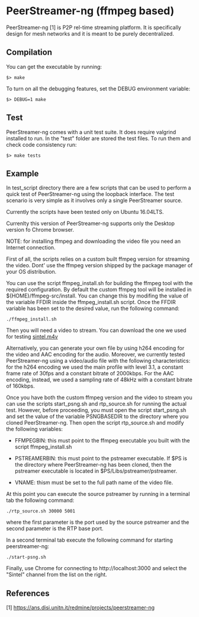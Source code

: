 # PeerStreamer-ng (ffmpeg based)

PeerStreamer-ng [1] is P2P rel-time streaming platform.  It is specifically
design for mesh networks and it is meant to be purely decentralized.

## Compilation

You can get the executable by running:

``
$> make
``

To turn on all the debugging features, set the DEBUG environment variable:

``
$> DEBUG=1 make
``

## Test

PeerStreamer-ng comes with a unit test suite. It does require valgrind
installed to run.  In the "test" folder are stored the test files. To run them
and check code consistency run:

``
$> make tests
``

## Example

In test\_script directory there are a few scripts that can be used to perform a
quick test of PeerStreamer-ng using the loopback interface. The test scenario
is very simple as it involves only a single PeerStreamer source.

Currently the scripts have been tested only on Ubuntu 16.04LTS.

Currenlty this version of PeerStreamer-ng supports only the Desktop version fo
Chrome browser.

NOTE: for installing ffmpeg and downloading the video file you need an Internet
connection.

First of all, the scripts relies on a custom built ffmpeg version for streaming
the video. Dont' use the ffmpeg version shipped by the package manager of your
OS distribution.

You can use the script ffmpeg\_install.sh for building the ffmpeg tool with the
required configuration. By default the custom ffmpeg tool will be installed in
${HOME}/ffmpeg-src/install. You can change this by modifing the value of the
variable FFDIR inside the ffmpeg\_install.sh script. Once the FFDIR variable
has been set to the desired value, run the following command:

```
./ffmpeg_install.sh
```

Then you will need a video to stream. You can download the one we used for
testing [sintel.m4v](https://drive.google.com/uc?id=1Phz0HYduIH2X2eMWvYIhUnVzq8_TuqhR&export=download)

Alternatively, you can generate your own file by using h264 encoding for the
video and AAC encoding for the audio. Moreover, we currently tested
PeerStreamer-ng using a video/audio file with the following characteristics:
for the h264 encoding we used the main profile with level 3.1, a constant frame
rate of 30fps and a constant bitrate of 2000kbps. For the AAC encoding,
instead, we used a sampling rate of 48kHz with a constant bitrate of 160kbps.

Once you have both the custom ffmpeg version and the video to stream you can
use the scripts start\_psng.sh and rtp\_source.sh for running the actual test.
However, before proceeding, you must open the script start\_psng.sh and set the
value of the variable PSNGBASEDIR to the directory where you cloned
PeerStreamer-ng. Then open the script rtp\_source.sh and modify the following
variables:

* FFMPEGBIN: this must point to the ffmpeg executable you built with the script
  ffmpeg\_install.sh

* PSTREAMERBIN: this must point to the pstreamer executable. If $PS is the
  directory where PeerStreamer-ng has been cloned, then the pstreamer
  executable is located in $PS/Libs/pstreamer/pstreamer.

* VNAME: thism must be set to the full path name of the video file.

At this point you can execute the source pstreamer by running in a terminal tab
the following command:

```
./rtp_source.sh 30000 5001
```

where the first parameter is the port used by the source pstreamer and the
second parameter is the RTP base port.

In a second terminal tab execute the following command for starting
peerstreamer-ng:

```
./start-psng.sh
```

Finally, use Chrome for connecting to http://localhost:3000 and select the
"Sintel" channel from the list on the right.


## References

[1] https://ans.disi.unitn.it/redmine/projects/peerstreamer-ng

